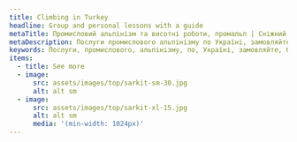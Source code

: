 ```yaml
---
title: Climbing in Turkey
headline: Group and personal lessons with a guide
metaTitle: Промисловий альпінізм та висотні роботи, промальп | Сніжний Барс
metaDescription: Послуги промислового альпінізму по Україні, замовляйте будівельні роботи на висоті ☎ + 38 (096) 555-30-92 від компанії Сніжний Барс.
keywords: Послуги, промислового, альпінізму, по, Україні, замовляйте, будівельні, роботи 
items:
  - title: See more
  - image:
      src: assets/images/top/sarkit-sm-30.jpg
      alt: alt sm
  - image:
      src: assets/images/top/sarkit-xl-15.jpg
      alt: alt sm
      media: '(min-width: 1024px)'
---
```

